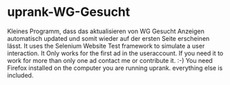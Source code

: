 # uprank-WG-Gesucht
Kleines Programm, dass das aktualisieren von WG Gesucht Anzeigen automatisch updated und somit wieder auf der ersten Seite erscheinen lässt.
It uses the Selenium Website Test framework to simulate a user interaction. It Only works for the first ad in the useraccount. If you need it to work for more than only one ad contact me or contribute it. :-)
You need Firefox installed on the computer you are running uprank. everything else is included. 
